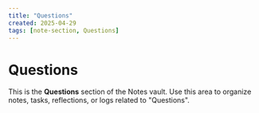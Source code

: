 ```yaml
---
title: "Questions"
created: 2025-04-29
tags: [note-section, Questions]
---
```


# Questions

This is the **Questions** section of the Notes vault.
Use this area to organize notes, tasks, reflections, or logs related to "Questions".
